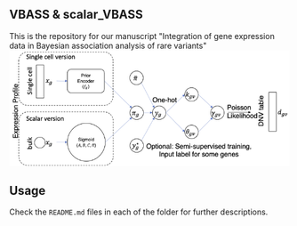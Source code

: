 ## VBASS & scalar_VBASS

  This is the repository for our manuscript "Integration of gene expression data in Bayesian association analysis of rare variants"
  <img src="https://github.com/ShenLab/VBASS/blob/master/model.png" width="1024">
  
## Usage
  
  Check the `README.md` files in each of the folder for further descriptions.
  

